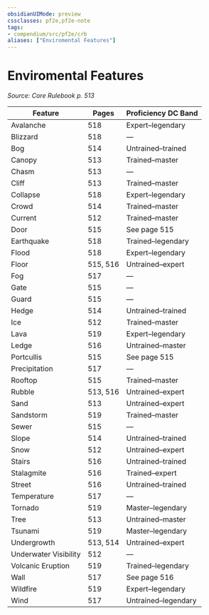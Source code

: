 ```yaml
---
obsidianUIMode: preview
cssclasses: pf2e,pf2e-note
tags:
- compendium/src/pf2e/crb
aliases: ["Enviromental Features"]
---
```

# Enviromental Features  
*Source: Core Rulebook p. 513*  

| Feature | Pages | Proficiency DC Band |
|---------|-------|---------------------|
| Avalanche | 518 | Expert–legendary |
| Blizzard | 518 | — |
| Bog | 514 | Untrained–trained |
| Canopy | 513 | Trained–master |
| Chasm | 513 | — |
| Cliff | 513 | Trained–master |
| Collapse | 518 | Expert–legendary |
| Crowd | 514 | Trained–master |
| Current | 512 | Trained–master |
| Door | 515 | See page 515 |
| Earthquake | 518 | Trained–legendary |
| Flood | 518 | Expert–legendary |
| Floor | 515, 516 | Untrained–expert |
| Fog | 517 | — |
| Gate | 515 | — |
| Guard | 515 | — |
| Hedge | 514 | Untrained–trained |
| Ice | 512 | Trained–master |
| Lava | 519 | Expert–legendary |
| Ledge | 516 | Untrained–master |
| Portcullis | 515 | See page 515 |
| Precipitation | 517 | — |
| Rooftop | 515 | Trained–master |
| Rubble | 513, 516 | Untrained–expert |
| Sand | 513 | Untrained–expert |
| Sandstorm | 519 | Trained–master |
| Sewer | 515 | — |
| Slope | 514 | Untrained–trained |
| Snow | 512 | Untrained–expert |
| Stairs | 516 | Untrained–trained |
| Stalagmite | 516 | Trained–expert |
| Street | 516 | Untrained–trained |
| Temperature | 517 | — |
| Tornado | 519 | Master–legendary |
| Tree | 513 | Untrained–master |
| Tsunami | 519 | Master–legendary |
| Undergrowth | 513, 514 | Untrained–expert |
| Underwater Visibility | 512 | — |
| Volcanic Eruption | 519 | Trained–legendary |
| Wall | 517 | See page 516 |
| Wildfire | 519 | Expert–legendary |
| Wind | 517 | Untrained–legendary |